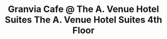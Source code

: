 ---
addr: ' The A. Venue Hotel Suites 4th Floor'
city: Makati City
country: Philippines
description: The A. Venue Hotel Suites 4th Floor (7829 Makati Ave) Makati City Makati
  City
id: 4babfe1cf964a52063dc3ae3
lat: 14.565846762749185
lng: 121.02626716890707
title: Granvia Cafe @ The A. Venue Hotel Suites The A. Venue Hotel Suites 4th Floor
venue: Granvia Cafe @ The A. Venue Hotel Suites
---
